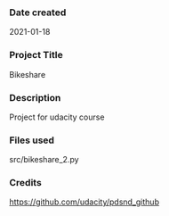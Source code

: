 ### Date created
2021-01-18

### Project Title
Bikeshare

### Description
Project for udacity course

### Files used
src/bikeshare_2.py

### Credits
https://github.com/udacity/pdsnd_github

